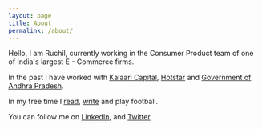 ```yaml
---
layout: page
title: About
permalink: /about/
---
```


Hello, I am Ruchil, currently working in the Consumer Product team of one of India's largest E - Commerce firms. 

In the past I have worked with [Kalaari Capital][jekyll-docs], [Hotstar][jekyll-gh] and [Government of Andhra Pradesh][jekyll-talk].

[jekyll-docs]: https://www.kalaari.com
[jekyll-gh]: https://www.hotstar.com/in
[jekyll-talk]: https://www.youtube.com/watch?v=_NRVARcUU_I


In my free time I [read][jekyll-read], [write][jekyll-write] and play football. 

[jekyll-read]: https://www.goodreads.com/user/show/54195959-ruchil
[jekyll-write]: https://23ruchil.github.io/Blog/


You can follow me on [LinkedIn][jekyll-linkedin], and [Twitter][jekyll-twitter]

[jekyll-linkedin]: https://www.linkedin.com/feed/
[jekyll-twitter]: https://twitter.com/RuchRuchil


